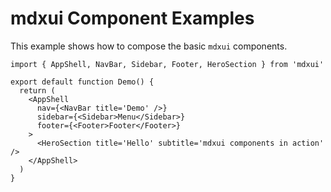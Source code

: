 # mdxui Component Examples

This example shows how to compose the basic `mdxui` components.

```tsx
import { AppShell, NavBar, Sidebar, Footer, HeroSection } from 'mdxui'

export default function Demo() {
  return (
    <AppShell
      nav={<NavBar title='Demo' />}
      sidebar={<Sidebar>Menu</Sidebar>}
      footer={<Footer>Footer</Footer>}
    >
      <HeroSection title='Hello' subtitle='mdxui components in action' />
    </AppShell>
  )
}
```
